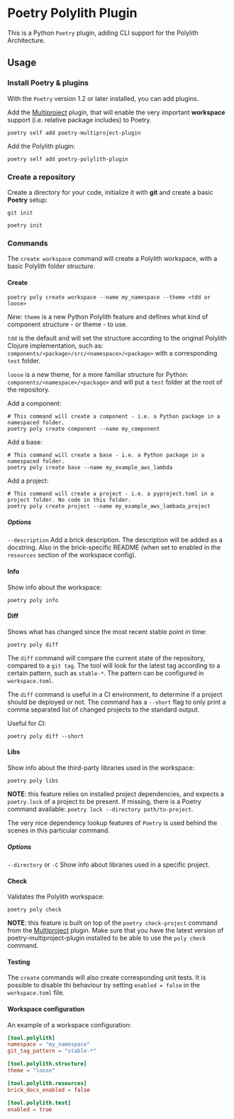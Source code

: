 # Poetry Polylith Plugin

This is a Python `Poetry` plugin, adding CLI support for the Polylith Architecture.

## Usage

### Install Poetry & plugins
With the `Poetry` version 1.2 or later installed, you can add plugins.

Add the [Multiproject](https://github.com/DavidVujic/poetry-multiproject-plugin) plugin, that will enable the very important __workspace__ support (i.e. relative package includes) to Poetry.
``` shell
poetry self add poetry-multiproject-plugin
```

Add the Polylith plugin:
``` shell
poetry self add poetry-polylith-plugin
```

### Create a repository
Create a directory for your code, initialize it with __git__ and create a basic __Poetry__ setup:

``` shell
git init

poetry init
```

### Commands
The `create workspace` command will create a Polylith workspace, with a basic Polylith folder structure.


#### Create
``` shell
poetry poly create workspace --name my_namespace --theme <tdd or loose>
```

*New:* `theme` is a new Python Polylith feature and defines what kind of component structure - or theme - to use.

`tdd` is the default and will set the structure according to the original Polylith Clojure implementation, such as:
`components/<package>/src/<namespace>/<package>` with a corresponding `test` folder.

`loose` is a new theme, for a more familiar structure for Python:
`components/<namespace>/<package>` and will put a `test` folder at the root of the repository.


Add a component:

``` shell
# This command will create a component - i.e. a Python package in a namespaced folder.
poetry poly create component --name my_component
```

Add a base:

``` shell
# This command will create a base - i.e. a Python package in a namespaced folder.
poetry poly create base --name my_example_aws_lambda
```

Add a project:

``` shell
# This command will create a project - i.e. a pyproject.toml in a project folder. No code in this folder.
poetry poly create project --name my_example_aws_lambada_project
```

##### Options
`--description`
Add a brick description. The description will be added as a docstring.
Also in the brick-specific README (when set to enabled in the `resources` section of the workspace config).


#### Info
Show info about the workspace:

``` shell
poetry poly info
```

#### Diff
Shows what has changed since the most recent stable point in time:

``` shell
poetry poly diff
```

The `diff` command will compare the current state of the repository, compared to a `git tag`.
The tool will look for the latest tag according to a certain pattern, such as `stable-*`.
The pattern can be configured in `workspace.toml`.

The `diff` command is useful in a CI environment, to determine if a project should be deployed or not.
The command has a `--short` flag to only print a comma separated list of changed projects to the standard output.


Useful for CI:
``` shell
poetry poly diff --short
```

#### Libs
Show info about the third-party libraries used in the workspace:

``` shell
poetry poly libs
```

**NOTE**: this feature relies on installed project dependencies, and expects a `poetry.lock` of a project to be present.
If missing, there is a Poetry command available: `poetry lock --directory path/to-project`.

The very nice dependency lookup features of `Poetry` is used behind the scenes in this particular command.


##### Options
`--directory` or `-C`
Show info about libraries used in a specific project.



#### Check
Validates the Polylith workspace:

``` shell
poetry poly check
```

**NOTE**: this feature is built on top of the `poetry check-project` command from the [Multiproject](https://github.com/DavidVujic/poetry-multiproject-plugin) plugin.
Make sure that you have the latest version of poetry-multiproject-plugin installed to be able to use the `poly check` command.

#### Testing
The `create` commands will also create corresponding unit tests. It is possible to disable thi behaviour
by setting `enabled = false` in the `workspace.toml` file.


#### Workspace configuration
An example of a workspace configuration:

``` toml
[tool.polylith]
namespace = "my_namespace"
git_tag_pattern = "stable-*"

[tool.polylith.structure]
theme = "loose"

[tool.polylith.resources]
brick_docs_enabled = false

[tool.polylith.test]
enabled = true
```
